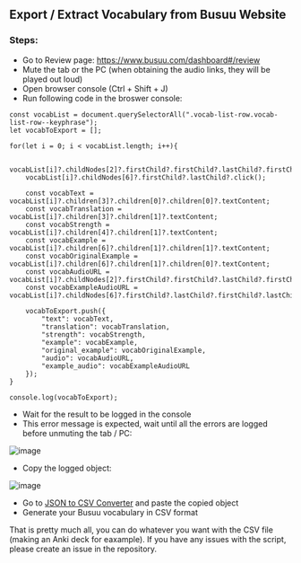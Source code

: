## Export / Extract Vocabulary from Busuu Website
### Steps:
- Go to Review page: https://www.busuu.com/dashboard#/review
- Mute the tab or the PC (when obtaining the audio links, they will be played out loud)
- Open browser console (Ctrl + Shift + J)
- Run following code in the broswer console:
```
const vocabList = document.querySelectorAll(".vocab-list-row.vocab-list-row--keyphrase");
let vocabToExport = [];

for(let i = 0; i < vocabList.length; i++){

    vocabList[i]?.childNodes[2]?.firstChild?.firstChild?.lastChild?.firstChild.click();
    vocabList[i]?.childNodes[6]?.firstChild?.lastChild?.click();

    const vocabText = vocabList[i]?.children[3]?.children[0]?.children[0]?.textContent;
    const vocabTranslation = vocabList[i]?.children[3]?.children[1]?.textContent;
    const vocabStrength = vocabList[i]?.children[4]?.children[1]?.textContent;
    const vocabExample = vocabList[i]?.children[6]?.children[1]?.children[1]?.textContent;
    const vocabOriginalExample = vocabList[i]?.children[6]?.children[1]?.children[0]?.textContent;
    const vocabAudioURL = vocabList[i]?.childNodes[2]?.firstChild?.firstChild?.lastChild?.firstChild?.getAttribute("src");
    const vocabExampleAudioURL = vocabList[i]?.childNodes[6]?.firstChild?.lastChild?.firstChild?.lastChild?.firstChild?.getAttribute("src");

    vocabToExport.push({
        "text": vocabText,
        "translation": vocabTranslation,
        "strength": vocabStrength,
        "example": vocabExample,
        "original_example": vocabOriginalExample,
        "audio": vocabAudioURL,
        "example_audio": vocabExampleAudioURL
    });
}

console.log(vocabToExport);
```
- Wait for the result to be logged in the console
- This error message is expected, wait until all the errors are logged before unmuting the tab / PC:

![image](https://user-images.githubusercontent.com/43834198/173247810-0c9538f3-a20a-4535-8efa-496686c7d042.png)

- Copy the logged object:

![image](https://user-images.githubusercontent.com/43834198/173247838-0907f8bc-c41e-4690-9ce7-9b207a742f19.png)

- Go to [JSON to CSV Converter](https://www.convertcsv.com/json-to-csv.htm) and paste the copied object
- Generate your Busuu vocabulary in CSV format

That is pretty much all, you can do whatever you want with the CSV file (making an Anki deck for eaxample).
If you have any issues with the script, please create an issue in the repository.
